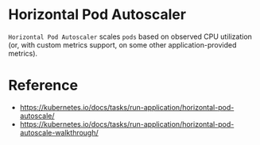 # Horizontal Pod Autoscaler

`Horizontal Pod Autoscaler` scales `pods` based on observed CPU utilization (or, with custom metrics support, on some other application-provided metrics).


# Reference

* https://kubernetes.io/docs/tasks/run-application/horizontal-pod-autoscale/
* https://kubernetes.io/docs/tasks/run-application/horizontal-pod-autoscale-walkthrough/
